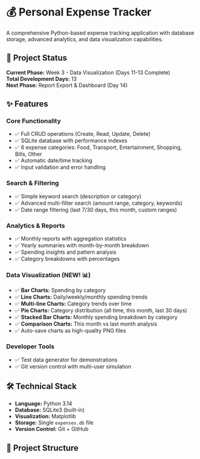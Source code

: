 # 💰 Personal Expense Tracker

A comprehensive Python-based expense tracking application with database storage, advanced analytics, and data visualization capabilities.

## 🚀 Project Status

**Current Phase:** Week 3 - Data Visualization (Days 11-13 Complete)  
**Total Development Days:** 13  
**Next Phase:** Report Export & Dashboard (Day 14)

## ✨ Features

### Core Functionality
- ✅ Full CRUD operations (Create, Read, Update, Delete)
- ✅ SQLite database with performance indexes
- ✅ 6 expense categories: Food, Transport, Entertainment, Shopping, Bills, Other
- ✅ Automatic date/time tracking
- ✅ Input validation and error handling

### Search & Filtering
- ✅ Simple keyword search (description or category)
- ✅ Advanced multi-filter search (amount range, category, keywords)
- ✅ Date range filtering (last 7/30 days, this month, custom ranges)

### Analytics & Reports
- ✅ Monthly reports with aggregation statistics
- ✅ Yearly summaries with month-by-month breakdown
- ✅ Spending insights and pattern analysis
- ✅ Category breakdowns with percentages

### Data Visualization (NEW! 📊)
- ✅ **Bar Charts:** Spending by category
- ✅ **Line Charts:** Daily/weekly/monthly spending trends
- ✅ **Multi-line Charts:** Category trends over time
- ✅ **Pie Charts:** Category distribution (all time, this month, last 30 days)
- ✅ **Stacked Bar Charts:** Monthly spending breakdown by category
- ✅ **Comparison Charts:** This month vs last month analysis
- ✅ Auto-save charts as high-quality PNG files

### Developer Tools
- ✅ Test data generator for demonstrations
- ✅ Git version control with multi-user simulation

## 🛠️ Technical Stack

- **Language:** Python 3.14
- **Database:** SQLite3 (built-in)
- **Visualization:** Matplotlib
- **Storage:** Single `expenses.db` file
- **Version Control:** Git + GitHub

## 📁 Project Structure